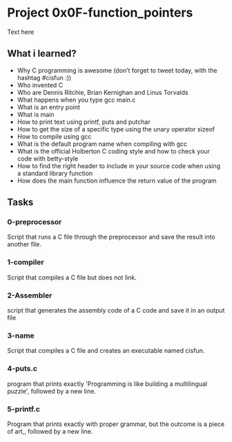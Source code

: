 # Project 0x0F-function_pointers

Text here

## What i learned?

 - Why C programming is awesome (don’t forget to tweet today, with the hashtag #cisfun :))
- Who invented C
- Who are Dennis Ritchie, Brian Kernighan and Linus Torvalds
- What happens when you type gcc main.c
- What is an entry point
- What is main
- How to print text using printf, puts and putchar
- How to get the size of a specific type using the unary operator sizeof
- How to compile using gcc
- What is the default program name when compiling with gcc
- What is the official Holberton C coding style and how to check your code with betty-style
- How to find the right header to include in your source code when using a standard library function
- How does the main function influence the return value of the program

## Tasks

### 0-preprocessor

Script that runs a C file through the preprocessor and save the result into another file.

### 1-compiler

Script that compiles a C file but does not link.

### 2-Assembler

script that generates the assembly code of a C code and save it in an output file

### 3-name

Script that compiles a C file and creates an executable named cisfun.

### 4-puts.c

program that prints exactly 'Programming is like building a multilingual puzzle', followed by a new line.

### 5-printf.c

Program that prints exactly with proper grammar, but the outcome is a piece of art,, followed by a new line.
